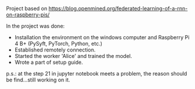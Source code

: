 Project based on https://blog.openmined.org/federated-learning-of-a-rnn-on-raspberry-pis/

In the project was done:
- Installation the environment on the windows computer and Raspberry Pi 4 B+  (PySyft, PyTorch, Python, etc.)
- Established remotely connection.
- Started the worker 'Alice' and trained the model.
- Wrote a part of setup guide.

p.s.: at the step 21 in jupyter notebook meets a problem, the reason should be find...still working on it.
